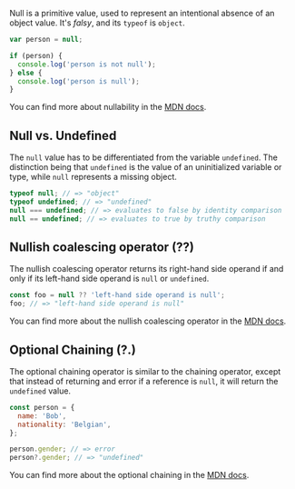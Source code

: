 Null is a primitive value, used to represent an intentional absence of an object value. It's _falsy_, and its `typeof` is `object`.

```javascript
var person = null;

if (person) {
  console.log('person is not null');
} else {
  console.log('person is null');
}
```

You can find more about nullability in the [MDN docs][mdn docs].

## Null vs. Undefined

The `null` value has to be differentiated from the variable `undefined`. The distinction being that `undefined` is the
value of an uninitialized variable or type, while `null` represents a missing object.

```javascript
typeof null; // => "object"
typeof undefined; // => "undefined"
null === undefined; // => evaluates to false by identity comparison
null == undefined; // => evaluates to true by truthy comparison
```

## Nullish coalescing operator (??)

The nullish coalescing operator returns its right-hand side operand if and only if its left-hand side operand is `null`
or `undefined`.

```javascript
const foo = null ?? 'left-hand side operand is null';
foo; // => "left-hand side operand is null"
```

You can find more about the nullish coalescing operator in the [MDN docs][nullish coalescing].

## Optional Chaining (?.)

The optional chaining operator is similar to the chaining operator, except that instead of returning and error if a
reference is `null`, it will return the `undefined` value.

```javascript
const person = {
  name: 'Bob',
  nationality: 'Belgian',
};

person.gender; // => error
person?.gender; // => "undefined"
```

You can find more about the optional chaining in the [MDN docs][optional chaining].

[optional chaining]: https://developer.mozilla.org/en-US/docs/Web/JavaScript/Reference/Operators/Optional_chaining
[nullish coalescing]: https://developer.mozilla.org/en-US/docs/Web/JavaScript/Reference/Operators/Nullish_coalescing_operator
[mdn docs]: https://developer.mozilla.org/en-US/docs/Web/JavaScript/Reference/Global_Objects/null
